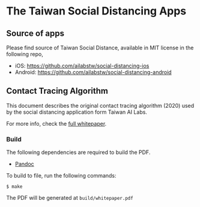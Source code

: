 # The Taiwan Social Distancing Apps

## Source of apps 

Please find source of Taiwan Social Distance, available in MIT license in the following repo,

- iOS: https://github.com/ailabstw/social-distancing-ios  
- Android: https://github.com/ailabstw/social-distancing-android

## Contact Tracing Algorithm

This document describes the original contact tracing algorithm (2020) used by the social distancing application form Taiwan AI Labs.

For more info, check the [full whitepaper](https://github.com/ailabstw/social-distancing/blob/master/build/whitepaper.pdf).

### Build

The following dependencies are required to build the PDF.

* [Pandoc](https://pandoc.org/)

To build to file, run the following commands:

```
$ make
```

The PDF will be generated at `build/whitepaper.pdf`
